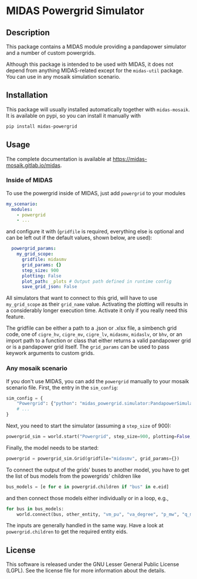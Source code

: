 # MIDAS Powergrid Simulator

## Description
This package contains a MIDAS module providing a pandapower simulator and a number of custom powergrids.

Although this package is intended to be used with MIDAS, it does not depend from anything MIDAS-related except for the `midas-util` package. You can use in any mosaik simulation scenario.

## Installation
This package will usually installed automatically together with `midas-mosaik`. It is available on pypi, so you can install it manually with

```bash
pip install midas-powergrid
```

## Usage
The complete documentation is available at https://midas-mosaik.gitlab.io/midas.

### Inside of MIDAS
To use the powergrid inside of MIDAS, just add `powergrid` to your modules

```yaml
my_scenario:
  modules:
    - powergrid
    - ...
```

and configure it with (`gridfile` is required, everything else is optional and can be left out if the default values, shown below, are used):


```yaml
  powergrid_params:
    my_grid_scope:
      gridfile: midasmv
      grid_params: {}
      step_size: 900
      plotting: False
      plot_path: _plots # Output path defined in runtime config
      save_grid_json: False
```

All simulators that want to connect to this grid, will have to use `my_grid_scope` as their `grid_name` value. Activating the plotting will results in a considerably longer execution time. Activate it only if you really need this feature. 

The gridfile can be either a path to a .json or .xlsx file, a simbench grid code, one of `cigre_hv`, `cigre_mv`, `cigre_lv`, `midasmv`, `midaslv`, or `bhv`, or an import path to a function or class that either returns a valid pandapower grid or is a pandapower grid itself. The `grid_params` can be used to pass keywork arguments to custom grids.

### Any mosaik scenario
If you don't use MIDAS, you can add the `powergrid` manually to your mosaik scenario file. First, the entry in the `sim_config`:

```python
sim_config = {
    "Powergrid": {"python": "midas_powergrid.simulator:PandapowerSimulator"},
    # ...
}
```

Next, you need to start the simulator (assuming a `step_size` of 900):

```python
powergrid_sim = world.start("Powergrid", step_size=900, plotting=False, plot_path="path/to/store/plots")
```

Finally, the model needs to be started:

```python
powergrid = powergrid_sim.Grid(gridfile="midasmv", grid_params={})
```

To connect the output of the grids' buses to another model, you have to get the list of bus models from the powergrids' children like

```python
bus_models = [e for e in powergrid.children if "bus" in e.eid]
```

and then connect those models either individually or in a loop, e.g.,

```python
for bus in bus_models:
    world.connect(bus, other_entity, "vm_pu", "va_degree", "p_mw", "q_mvar")
```

The inputs are generally handled in the same way. Have a look at `powergrid.children` to get the required entity eids.

## License
This software is released under the GNU Lesser General Public License (LGPL). See the license file for more information about the details.